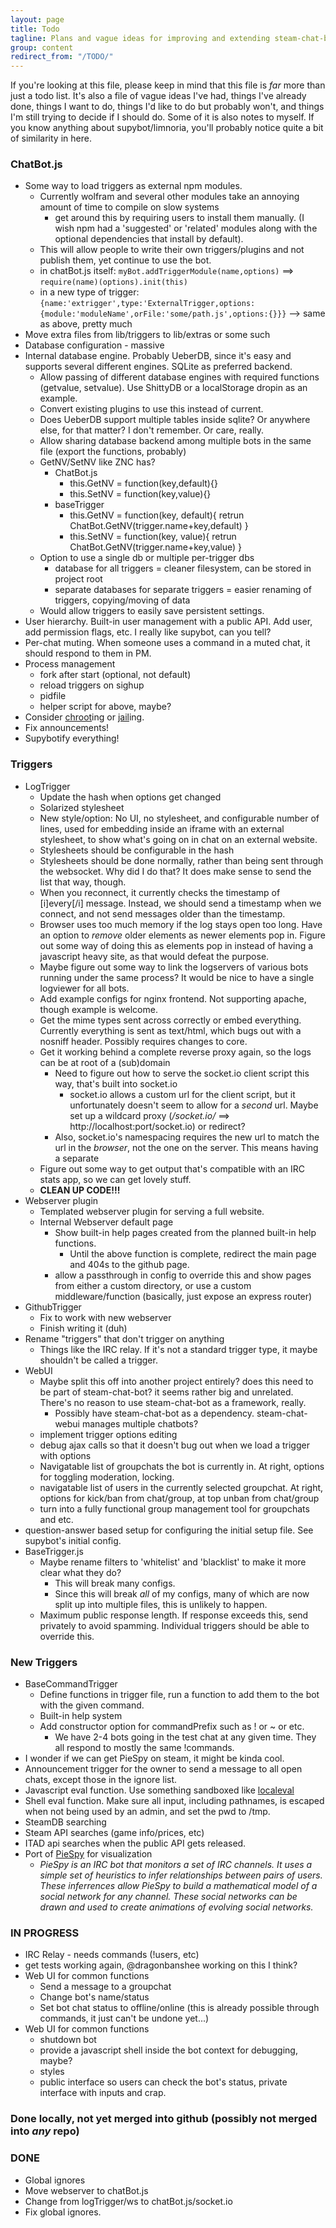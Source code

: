 ```yaml
---
layout: page
title: Todo
tagline: Plans and vague ideas for improving and extending steam-chat-bot
group: content
redirect_from: "/TODO/"
---
```


If you're looking at this file, please keep in mind that this file is *far* more than just a todo list. It's also a file of vague ideas I've had, things I've already done, things I want to do, things I'd like to do but probably won't, and things I'm still trying to decide if I should do. Some of it is also notes to myself. If you know anything about supybot/limnoria, you'll probably notice quite a bit of similarity in here.

### ChatBot.js
- Some way to load triggers as external npm modules.
  - Currently wolfram and several other modules take an annoying amount of time to compile on slow systems
    - get around this by requiring users to install them manually. (I wish npm had a 'suggested' or 'related' modules along with the optional dependencies that install by default).
  - This will allow people to write their own triggers/plugins and not publish them, yet continue to use the bot.
  - in chatBot.js itself: `myBot.addTriggerModule(name,options)` ==> `require(name)(options).init(this)`
  - in a new type of trigger: `{name:'extrigger',type:'ExternalTrigger,options:{module:'moduleName',orFile:'some/path.js',options:{}}}` --> same as above, pretty much
- Move extra files from lib/triggers to lib/extras or some such
- Database configuration - massive
- Internal database engine. Probably UeberDB, since it's easy and supports several different engines. SQLite as preferred backend.
  - Allow passing of different database engines with required functions (getvalue, setvalue). Use ShittyDB or a localStorage dropin as an example.
  - Convert existing plugins to use this instead of current.
  - Does UeberDB support multiple tables inside sqlite? Or anywhere else, for that matter? I don't remember. Or care, really.
  - Allow sharing database backend among multiple bots in the same file (export the functions, probably)
  - GetNV/SetNV like ZNC has?
    - ChatBot.js
      - this.GetNV = function(key,default){}
      - this.SetNV = function(key,value){}
    - baseTrigger
      - this.GetNV = function(key, default){ retrun ChatBot.GetNV(trigger.name+key,default) }
      - this.SetNV = function(key, value){ retrun ChatBot.GetNV(trigger.name+key,value) }
  - Option to use a single db or multiple per-trigger dbs
     - database for all triggers = cleaner filesystem, can be stored in project root
     - separate databases for separate triggers = easier renaming of triggers, copying/moving of data
  - Would allow triggers to easily save persistent settings.
- User hierarchy. Built-in user management with a public API. Add user, add permission flags, etc. I really like supybot, can you tell?
- Per-chat muting. When someone uses a command in a muted chat, it should respond to them in PM.
- Process management
  - fork after start (optional, not default)
  - reload triggers on sighup
  - pidfile
  - helper script for above, maybe?
- Consider [chroot](https://www.npmjs.com/package/chroot)ing or [jail](https://www.npmjs.com/package/jail)ing.
- Fix announcements!
- Supybotify everything!

### Triggers
- LogTrigger
  - Update the hash when options get changed
  - Solarized stylesheet
  - New style/option: No UI, no stylesheet, and configurable number of lines, used for embedding inside an iframe with an external stylesheet, to show what's going on in chat on an external website.
  - Stylesheets should be configurable in the hash
  - Stylesheets should be done normally, rather than being sent through the websocket. Why did I do that? It does make sense to send the list that way, though.
  - When you reconnect, it currently checks the timestamp of [i]every[/i] message. Instead, we should send a timestamp when we connect, and not send messages older than the timestamp.
  - Browser uses too much memory if the log stays open too long. Have an option to *remove* older elements as newer elements pop in. Figure out some way of doing this as elements pop in instead of having a javascript heavy site, as that would defeat the purpose.
  - Maybe figure out some way to link the logservers of various bots running under the same process? It would be nice to have a single logviewer for all bots.
  - Add example configs for nginx frontend. Not supporting apache, though example is welcome.
  - Get the mime types sent across correctly or embed everything. Currently everything is sent as text/html, which bugs out with a nosniff header. Possibly requires changes to core.
  - Get it working behind a complete reverse proxy again, so the logs can be at root of a (sub)domain
    - Need to figure out how to serve the socket.io client script this way, that's built into socket.io
      - socket.io allows a custom url for the client script, but it unfortunately doesn't seem to allow for a *second* url. Maybe set up a wildcard proxy (*/socket.io/* ==> http://localhost:port/socket.io) or redirect?
    - Also, socket.io's namespacing requires the new url to match the url in the *browser*, not the one on the server. This means having a separate 
  - Figure out some way to get output that's compatible with an IRC stats app, so we can get lovely stuff.
  - **CLEAN UP CODE!!!**
- Webserver plugin
  - Templated webserver plugin for serving a full website.
  - Internal Webserver default page
    - Show built-in help pages created from the planned built-in help functions.
      - Until the above function is complete, redirect the main page and 404s to the github page.
    - allow a passthrough in config to override this and show pages from either a custom directory, or use a custom middleware/function (basically, just expose an express router)
- GithubTrigger
  - Fix to work with new webserver
  - Finish writing it (duh)
- Rename "triggers" that don't trigger on anything
  - Things like the IRC relay. If it's not a standard trigger type, it maybe shouldn't be called a trigger.
- WebUI
  - Maybe split this off into another project entirely? does this need to be part of steam-chat-bot? it seems rather big and unrelated. There's no reason to use steam-chat-bot as a framework, really.
    - Possibly have steam-chat-bot as a dependency. steam-chat-webui manages multiple chatbots?
  - implement trigger options editing
  - debug ajax calls so that it doesn't bug out when we load a trigger with options
  - Navigatable list of groupchats the bot is currently in. At right, options for toggling moderation, locking.
  - navigatable list of users in the currently selected groupchat. At right, options for kick/ban from chat/group, at top unban from chat/group
  - turn into a fully functional group management tool for groupchats and etc.
- question-answer based setup for configuring the initial setup file. See supybot's initial config.
- BaseTrigger.js
  - Maybe rename filters to 'whitelist' and 'blacklist' to make it more clear what they do?
    - This will break many configs.
    - Since this will break *all* of my configs, many of which are now split up into multiple files, this is unlikely to happen.
  - Maximum public response length. If response exceeds this, send privately to avoid spamming. Individual triggers should be able to override this.

### New Triggers
- BaseCommandTrigger
  - Define functions in trigger file, run a function to add them to the bot with the given command.
  - Built-in help system
  - Add constructor option for commandPrefix such as ! or ~ or etc.
    - We have 2-4 bots going in the test chat at any given time. They all respond to mostly the same !commands.
- I wonder if we can get PieSpy on steam, it might be kinda cool.
- Announcement trigger for the owner to send a message to all open chats, except those in the ignore list.
- Javascript eval function. Use something sandboxed like [localeval](https://www.npmjs.com/package/localeval)
- Shell eval function. Make sure all input, including pathnames, is escaped when not being used by an admin, and set the pwd to /tmp.
- SteamDB searching
- Steam API searches (game info/prices, etc)
- ITAD api searches when the public API gets released.
- Port of [PieSpy](http://www.jibble.org/piespy/) for visualization
  - *PieSpy is an IRC bot that monitors a set of IRC channels. It uses a simple set of heuristics to infer relationships between pairs of users. These inferrences allow PieSpy to build a mathematical model of a social network for any channel. These social networks can be drawn and used to create animations of evolving social networks.*

### IN PROGRESS
- IRC Relay - needs commands (!users, etc)
- get tests working again, @dragonbanshee working on this I think?
- Web UI for common functions
  - Send a message to a groupchat
  - Change bot's name/status
  - Set bot chat status to offline/online (this is already possible through commands, it just can't be undone yet...)
- Web UI for common functions
  - shutdown bot
  - provide a javascript shell inside the bot context for debugging, maybe?
  - styles
  - public interface so users can check the bot's status, private interface with inputs and crap.

### Done locally, not yet merged into github (possibly not merged into *any* repo)


### DONE
- Global ignores
- Move webserver to chatBot.js
- Change from logTrigger/ws to chatBot.js/socket.io
- Fix global ignores.
